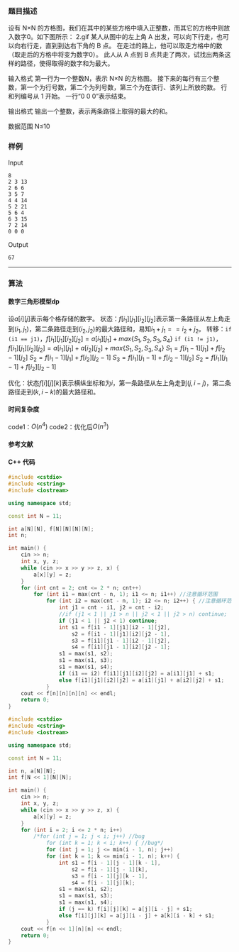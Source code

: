 ### 题目描述

设有 N×N 的方格图，我们在其中的某些方格中填入正整数，而其它的方格中则放入数字0。如下图所示：
2.gif
某人从图中的左上角 A 出发，可以向下行走，也可以向右行走，直到到达右下角的 B 点。
在走过的路上，他可以取走方格中的数（取走后的方格中将变为数字0）。
此人从 A 点到 B 点共走了两次，试找出两条这样的路径，使得取得的数字和为最大。

输入格式
第一行为一个整数N，表示 N×N 的方格图。
接下来的每行有三个整数，第一个为行号数，第二个为列号数，第三个为在该行、该列上所放的数。
行和列编号从  1  开始。
一行“0 0 0”表示结束。

输出格式
输出一个整数，表示两条路径上取得的最大的和。

数据范围
N≤10
### 样例

Input

```
8
2 3 13
2 6 6
3 5 7
4 4 14
5 2 21
5 6 4
6 3 15
7 2 14
0 0 0
```

Output

```
67
```

----------

### 算法
#### 数字三角形模型dp

设$a[i][j]$表示每个格存储的数字。
状态：$f[i_1][j_1][i_2][j_2]$表示第一条路径从左上角走到$(i_1, j_1)$，第二条路径走到$(i_2, j_2)$的最大路径和，易知$i_1 + j_1 == i_2 + j_2$。
转移：`if (i1 == j1)`，$f[i_1][j_1][i_2][j_2] = a[i_1][j_1] + max\{S_1, S_2, S_3, S_4\}$
`if (i1 != j1)`，$f[i_1][j_1][i_2][j_2] = a[i_1][j_1] + a[i_2][j_2] + max\{S_1, S_2, S_3, S_4\}$
$S_1 = f[i_1 - 1][j_1] + f[i_2 - 1][j_2]$
$S_2 = f[i_1 - 1][j_1] + f[i_2][j_2 - 1]$
$S_3 = f[i_1][j_1 - 1] + f[i_2 - 1][j_2]$
$S_2 = f[i_1][j_1 - 1] + f[i_2][j_2 - 1]$

优化：状态$f[i][j][k]$表示横纵坐标和为$i$，第一条路径从左上角走到$(j, i - j)$，第二条路径走到$(k, i - k)$的最大路径和。

#### 时间复杂度

code1：$O(n ^ 4)$
code2：优化后$O(n ^ 3)$

#### 参考文献

#### C++ 代码

``` cpp
#include <cstdio>
#include <cstring>
#include <iostream>

using namespace std;

const int N = 11;

int a[N][N], f[N][N][N][N];
int n;

int main() {
    cin >> n;
    int x, y, z;
    while (cin >> x >> y >> z, x) {
        a[x][y] = z;
    }
    for (int cnt = 2; cnt <= 2 * n; cnt++)
        for (int i1 = max(cnt - n, 1); i1 <= n; i1++) //注意循环范围
            for (int i2 = max(cnt - n, 1); i2 <= n; i2++) { //注意循环范围
                int j1 = cnt - i1, j2 = cnt - i2;
                //if (j1 < 1 || j1 > n || j2 < 1 || j2 > n) continue;
                if (j1 < 1 || j2 < 1) continue;
                int s1 = f[i1 - 1][j1][i2 - 1][j2],
                    s2 = f[i1 - 1][j1][i2][j2 - 1],
                    s3 = f[i1][j1 - 1][i2 - 1][j2],
                    s4 = f[i1][j1 - 1][i2][j2 - 1];
                s1 = max(s1, s2);
                s1 = max(s1, s3);
                s1 = max(s1, s4);
                if (i1 == i2) f[i1][j1][i2][j2] = a[i1][j1] + s1;
                else f[i1][j1][i2][j2] = a[i1][j1] + a[i2][j2] + s1;
            }
    cout << f[n][n][n][n] << endl;
    return 0;
}
```

``` cpp
#include <cstdio>
#include <cstring>
#include <iostream>

using namespace std;

const int N = 11;

int n, a[N][N];
int f[N << 1][N][N];

int main() {
    cin >> n;
    int x, y, z;
    while (cin >> x >> y >> z, x) {
        a[x][y] = z;       
    }
    for (int i = 2; i <= 2 * n; i++)
        /*for (int j = 1; j < i; j++) //bug
            for (int k = 1; k < i; k++) { //bug*/
      		for (int j = 1; j <= min(i - 1, n); j++)
            for (int k = 1; k <= min(i - 1, n); k++) {
                int s1 = f[i - 1][j - 1][k - 1],
                    s2 = f[i - 1][j - 1][k],
                    s3 = f[i - 1][j][k - 1],
                    s4 = f[i - 1][j][k];
                s1 = max(s1, s2);
                s1 = max(s1, s3);
                s1 = max(s1, s4);
                if (j == k) f[i][j][k] = a[j][i - j] + s1;
                else f[i][j][k] = a[j][i - j] + a[k][i - k] + s1;
            }
    cout << f[n << 1][n][n] << endl;
    return 0;
}
```